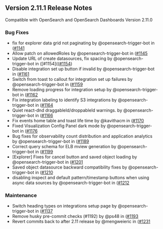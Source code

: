## Version 2.11.1 Release Notes

Compatible with OpenSearch and OpenSearch Dashboards Version 2.11.0

### Bug Fixes

- fix for explorer data grid not paginating by @opensearch-trigger-bot in ([#1141](https://github.com/opensearch-project/dashboards-observability/pull/1141)
- Allow patch on allowedRoles by @opensearch-trigger-bot in ([#1145](https://github.com/opensearch-project/dashboards-observability/pull/1145)
- Update URL of create datasources, fix spacing by @opensearch-trigger-bot in ([#1154](([#1154](https://github.com/opensearch-project/dashboards-observability/pull/1154))
- Disable integration set up button if invalid by @opensearch-trigger-bot in ([#1161](https://github.com/opensearch-project/dashboards-observability/pull/1161)
- Switch from toast to callout for integration set up failures by @opensearch-trigger-bot in ([#1159](https://github.com/opensearch-project/dashboards-observability/pull/1159)
- Remove loading progress for integration setup by @opensearch-trigger-bot in ([#1162](https://github.com/opensearch-project/dashboards-observability/pull/1162)
- Fix integration labeling to identify S3 integrations by @opensearch-trigger-bot in ([#1164](https://github.com/opensearch-project/dashboards-observability/pull/1164)
- Quiet react-dnd draggableId/droppableId warnings. by @opensearch-trigger-bot in ([#1166](https://github.com/opensearch-project/dashboards-observability/pull/1166)
- Fix events home table and toast life time by @kavithacm in ([#1170](https://github.com/opensearch-project/dashboards-observability/pull/1170)
- Fixed Visualization Config Panel dark mode by @opensearch-trigger-bot in ([#1176](https://github.com/opensearch-project/dashboards-observability/pull/1176)
- Bug fixes for observability count distribution and application analytics by @opensearch-trigger-bot in ([#1189](https://github.com/opensearch-project/dashboards-observability/pull/1189)
- Correct query schema for ELB mview generation by @opensearch-trigger-bot in ([#1199](https://github.com/opensearch-project/dashboards-observability/pull/1199)
- [Explorer] Fixes for cancel button and saved object loading by @opensearch-trigger-bot in ([#1201](https://github.com/opensearch-project/dashboards-observability/pull/1201)
- Saved object datasource backward compatibility fixes by @opensearch-trigger-bot in ([#1210](https://github.com/opensearch-project/dashboards-observability/pull/1210)
- disabling inspect and default pattern/timestamp buttons when using async data sources by @opensearch-trigger-bot in ([#1212](https://github.com/opensearch-project/dashboards-observability/pull/1212)

### Maintenance

- Switch heading types on integrations setup page by @opensearch-trigger-bot in ([#1137](https://github.com/opensearch-project/dashboards-observability/pull/1137)
- Remove husky pre-commit checks (#1192) by @ps48 in ([#1193](https://github.com/opensearch-project/dashboards-observability/pull/1193)
- Revert commits back to after 2.11 release by @mengweieric in ([#1231](https://github.com/opensearch-project/dashboards-observability/pull/1231)
